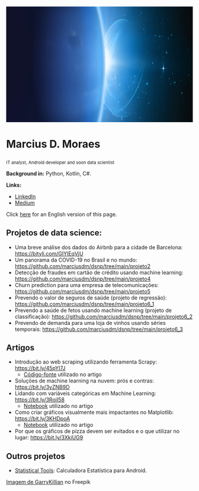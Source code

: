 

<p align="center">
  <img src="banner2.png" height="312" width="960" >
</p>

# Marcius D. Moraes
<sub>IT analyst, Android developer and soon data scientist</sub>


**Background in:** Python, Kotlin, C#.

**Links:**
* [LinkedIn](https://www.linkedin.com/in/marciusdm/)
* [Medium](https://medium.com/@marciusdellano)

Click <a href="Readme_en.md">here</a> for an English version of this page.

## Projetos de data science:
* Uma breve análise dos dados do Airbnb para a cidade de Barcelona: https://bityli.com/GIYlEqVjU
* Um panorama da COVID-19 no Brasil e no mundo: https://github.com/marciusdm/dsnp/tree/main/projeto2
* Detecção de fraudes em cartão de crédito usando machine learning: https://github.com/marciusdm/dsnp/tree/main/projeto4
* Churn prediction para uma empresa de telecomunicações: https://github.com/marciusdm/dsnp/tree/main/projeto5
* Prevendo o valor de seguros de saúde (projeto de regressão): https://github.com/marciusdm/dsnp/tree/main/projeto6_1
* Prevendo a saúde de fetos usando machine learning (projeto de classificação): https://github.com/marciusdm/dsnp/tree/main/projeto6_2
* Prevendo de demanda para uma loja de vinhos usando séries temporais: https://github.com/marciusdm/dsnp/tree/main/projeto6_3
  
## Artigos
* Introdução ao web scraping utilizando ferramenta Scrapy: https://bit.ly/45pYI7J
  * [Código-fonte](https://github.com/marciusdm/artigos/tree/main/intro_web_scraping_scrapy) utilizado no artigo
* Soluções de machine learning na nuvem: prós e contras: https://bit.ly/3yZNB9D
* Lidando com variáveis categóricas em Machine Learning: https://bit.ly/3RoiI58
  * [Notebook](https://github.com/marciusdm/artigos/blob/main/encoders/ArtigoSobreEncoders.ipynb) utilizado no artigo
* Como criar gráficos visualmente mais impactantes no Matplotlib: https://bit.ly/3KHDpoA
  * [Notebook](https://github.com/marciusdm/artigos/blob/main/storytellingchapter8/ExemplosStoryTelling.ipynb) utilizado no artigo
* Por que os gráficos de pizza devem ser evitados e o que utilizar no lugar: https://bit.ly/3XkiUG9

## Outros projetos
* [Statistical Tools](https://play.google.com/store/apps/details?id=com.mdmoraes.statisticalcalculator): Calculadora Estatística para Android.

<a href="https://br.freepik.com/vetores-gratis/estrelas-brilhantes-brilham-da-borda-de-um-planeta_6538801.htm#query=eclipse&position=3&from_view=search&track=sph">Imagem de GarryKillian</a> no Freepik
